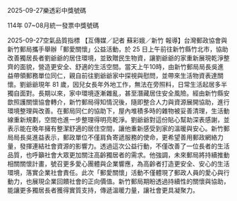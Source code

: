 
2025-09-27樂透彩中獎號碼

                                
114年 07~08月統一發票中獎號碼
                             
2025-09-27空氣品質指標
                              【互傳媒／記者 蘇彩娥／新竹 報導】台灣郵政協會與新竹郵局攜手舉辦「郵愛關懷」公益活動，於 25 日上午前往新竹縣竹北市，協助改善獨居長者劉爺爺的居住環境，並致贈民生物資，讓劉爺爺的家重新展現乾淨整齊的面貌，營造更安全、舒適的生活空間。當天上午10時，由新竹郵局局長吳進益帶領郵務單位同仁，親自前往劉爺爺家中探視與慰問，並帶來生活物資表達關懷。劉爺爺現年 81 歲，因兒女長年外地工作，無法在旁照料，日常生活起居多半獨自面對。長期以來，家中環境逐漸雜亂，甚至潛藏居住安全風險。經由新竹縣安歆照護關懷協會轉介，新竹郵局得知情況後，隨即整合人力與資源展開協助，進行環境整理與改善。在郵局同仁的協助下，屋內堆積多時的雜物被妥善清理，生活動線重新規劃，空間也進一步整理得明亮乾淨。劉爺爺對這份貼心幫助深表感謝，並表示能在晚年擁有整潔舒適的居住空間，讓他重新感受到家的溫暖與安心。新竹郵局局長吳進益表示，郵政單位不僅肩負寄遞服務的使命，更希望善用郵政網絡力量，發揮連結社會資源的影響力。透過這次公益行動，不僅改善了一位長者的生活品質，也呼籲社會大眾更加關注高齡獨居者的需求。他強調，未來郵局將持續推動相關關懷計畫，號召更多愛心團體與企業響應，為高齡者打造更安全、安心的生活環境，落實企業社會責任。此次「郵愛關懷」活動不僅體現了郵政人員的愛心與行動力，也展現企業回饋社會的正向價值。新竹郵局期盼透過持續性的關懷與協助，能讓更多獨居長者獲得實質支持，傳遞溫暖力量，讓社會更具凝聚力。